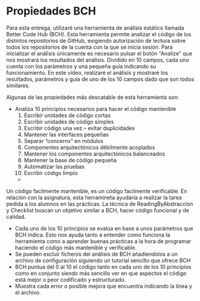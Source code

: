 # Propiedades BCH


Para esta entrega, utilizaré una herramienta de análisis estático llamada Better Code Hub (BCH).
Esta herramienta permite analizar el código de los distintos repositorios de GitHub, exigiendo autorización de lectura sobre todos los repositorios de la cuenta con la que se inicia sesión.
Para inicializar el análisis únicamente es necesario pulsar el botón "Analize" que nos mostrará los resultados del análisis. Dividido en 10 campos, cada uno cuenta con los parámetros y una pequeña guía indicando su funcionamiento.
En este vídeo, realizaré el análisis y mostraré los resultados, parámetros y guía de uno de los 10 campos dado que son todos similares.

Algunas de las propiedades más descatable de esta herramienta son:

* Analiza 10 principios necesarios para hacer el código mantenible
    1. Escribir unidades de código cortas
    2. Escribir unidades de código simples
    3. Escribir código una vez – evitar duplicidades
    4. Mantener las interfaces pequeñas
    5. Separar “concerns” en módulos
    6. Componentes arquitectónicos débilmente acoplados
    7. Mantener los componentes arquitectónicos balanceados
    8. Mantener la base de código pequeña
    9. Automatizar las pruebas
    10. Escribir código limpio
    *
Un código facilmente mantenible, es un código facilmente verificable. En relación con la asignatura, esta herramineta ayudaría a realizar la tarea pedida a los alumnos en las prácticas. La técnica de ReadingByAbstraccion y Checklist buscan un objetivo similar a BCH, hacer código funcional y de calidad.

* Cada uno de los 10 principios se evalúa en base a unos parámetros que BCH indica. Esto nos ayuda tanto a entender como funciona la herramienta como a aprender buenas prácticas a la hora de programar haciendo el código más mantenible y verificable.
* Se pueden excluir ficheros del análisis de BCH añadiendolos a un archivo de configuración siguiendo un tutorial sencillo que ofrece BCH
* BCH puntua del 0 al 10 el código tanto en cada uno de los 10 principios como en conjunto siendo más sencillo ver en que aspectos el código está mejor o peor codificado y estructurado. 
* Muestra cada error o posible mejora que encuentra indicando la línea y el archivo.
